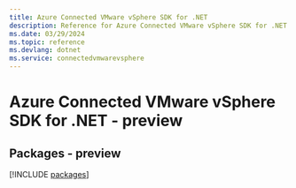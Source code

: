 ```yaml
---
title: Azure Connected VMware vSphere SDK for .NET
description: Reference for Azure Connected VMware vSphere SDK for .NET
ms.date: 03/29/2024
ms.topic: reference
ms.devlang: dotnet
ms.service: connectedvmwarevsphere
---
```

# Azure Connected VMware vSphere SDK for .NET - preview
## Packages - preview
[!INCLUDE [packages](connected-vmware-vsphere-index.md)]